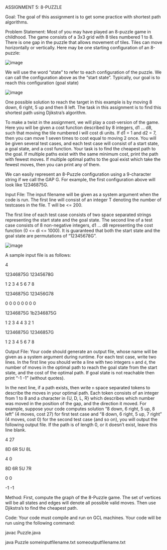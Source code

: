 ASSIGNMENT 5: 8-PUZZLE



Goal: The goal of this assignment is to get some practice with shortest path algorithms.

Problem Statement: Most of you may have played an 8-puzzle game in childhood. The game consists of a 3x3 grid with 8 tiles numbered 1 to 8. There is one gap in the puzzle that allows movement of tiles. Tiles can move horizontally or vertically. Here may be one starting configuration of an 8-puzzle:

![image](https://user-images.githubusercontent.com/25972864/40572915-6d460784-60d5-11e8-9ea0-520fa0c5ab20.png)


We will use the word “state” to refer to each configuration of the puzzle. We can call the configuration above as the “start state”. Typically, our goal is to reach this configuration (goal state)

![image](https://user-images.githubusercontent.com/25972864/40572922-8442bc3e-60d5-11e8-9b36-e4f863938a84.png)


One possible solution to reach the target in this example is by moving 8 down, 6 right, 5 up and then 8 left. The task in this assignment is to find this shortest path using Djikstra’s algorithm.

To make a twist in the assignment, we will play a cost-version of the game. Here you will be given a cost function described by 8 integers, d1 … d8, such that moving the tile numbered i will cost di units. If d1 = 1 and d2 = 7, then you can move 1 seven times to cost equal to moving 2 once. You will be given several test cases, and each test case will consist of a start state, a goal state, and a cost function. Your task is to find the cheapest path to the goal. If multiple paths exist with the same minimum cost, print the path with fewest moves. If multiple optimal paths to the goal exist which take the fewest moves, then you can print any of them.

We can easily represent an 8-Puzzle configuration using a 9-character string if we call the GAP G. For example, the first configuration above will look like 12346875G.

Input File: The input filename will be given as a system argument when the code is run. The first line will consist of an integer T denoting the number of testcases in the file. T will be <= 200.

The first line of each test case consists of two space separated strings representing the start state and the goal state. The second line of a test case consists of 8 non-negative integers, d1 … d8 representing the cost function (0 <= di <= 1000). It is guaranteed that both the start state and the goal state are permutations of “12345678G”.

![image](https://user-images.githubusercontent.com/25972864/40572906-46de731a-60d5-11e8-8e16-d4473c75e0e7.png)


A sample input file is as follows:

4

12346875G 12345678G

1 2 3 4 5 6 7 8

12346875G 123456G78

0 0 0 0 0 0 0 0

12346875G 1b2346875G

1 2 3 4 4 3 2 1

12346875G 12346857G

1 2 3 4 5 6 7 8

Output File: Your code should generate an output file, whose name will be given as a system argument during runtime. For each test case, write two lines. In the first line you should write a line with two integers `n` and `d`, the number of moves in the optimal path to reach the goal state from the start state, and the cost of the optimal path. If goal state is not reachable then print “-1 -1” (without quotes).

In the next line, if a path exists, then write `n` space separated tokens to describe the moves in your optimal path. Each token consists of an integer from 1 to 8 and a character in {U, D, L, R} which describes which number was moved in the position of the gap, and the direction it moved. For example, suppose your code computes solution “8 down, 6 right, 5 up, 8 left” (4 moves, cost 27) for first test case and “8 down, 6 right, 5 up, 7 right” (4 moves, cost 0) for the second test case (and so on), you will output the following output file. If the path is of length 0, or it doesn’t exist, leave this line blank.

4 27

8D 6R 5U 8L

4 0

8D 6R 5U 7R

0 0

<blank line>

-1 -1

<blank line>

Method: First, compute the graph of the 8-Puzzle game. The set of vertices will be all states and edges will denote all possible valid moves. Then use Djikstra’s to find the cheapest path.

Code: Your code must compile and run on GCL machines. Your code will be run using the following command:

javac Puzzle.java

java Puzzle someinputfilename.txt someoutputfilename.txt
  
